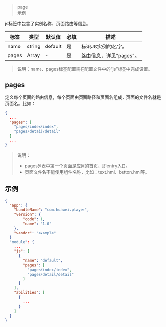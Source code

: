 > page  
> 示例  



js标签中包含了实例名称、页面路由等信息。



|  标签   | 类型  |  默认值   | 必填  | 描述  |
|  ----  | ----  |  ----  | ----  | ----  |
| name  | string | default  | 是 | 标识JS实例的名字。 |
| pages  | Array | -  | 是 | 路由信息，详见"pages"。 |

> 说明：name、pages标签配置需在配置文件中的“js”标签中完成设置。  

## pages
定义每个页面的路由信息，每个页面由页面路径和页面名组成，页面的文件名就是页面名。比如：
```json
{
  ...
  "pages": [
    "pages/index/index", 
    "pages/detail/detail"
  ]
  ...
}
```
> 说明：  
> * pages列表中第一个页面是应用的首页，即entry入口。  
> * 页面文件名不能使用组件名称，比如：text.hml、button.hml等。  

## 示例
```json
{
  "app": {
    "bundleName": "com.huawei.player",
    "version": {
        "code": 1,
        "name": "1.0"
    },
    "vendor": "example"
  }
  "module": {
    ...
    "js": [
      {
        "name": "default",
        "pages": [
          "pages/index/index",
          "pages/detail/detail"
        ]
      }
    ],
    "abilities": [
      {
        ...
      }
    ]
  }
}
```